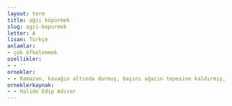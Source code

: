 ```yaml
---
layout: term
title: ağzı köpürmek
slug: agzi-kopurmek
letter: A
lisan: Türkçe
anlamlar:
- çok öfkelenmek
ozellikler:
- - ''
ornekler:
- - Ramazan, kavağın altında durmuş, başını ağacın tepesine kaldırmış, ağzı köpürerek sövüyordu.
orneklerkaynak:
- - Halide Edip Adıvar
---
```


